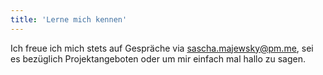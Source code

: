 ```yaml
---
title: 'Lerne mich kennen'
---
```


Ich freue ich mich stets auf Gespräche via <a href="mailto:sascha.majewsky@pm.me" target="_blank">sascha.majewsky@pm.me</a>, sei es bezüglich Projektangeboten oder um mir einfach mal hallo zu sagen.
